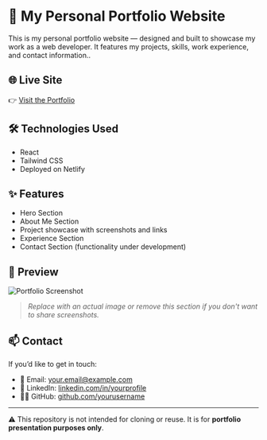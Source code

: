 # 💼 My Personal Portfolio Website

This is my personal portfolio website — designed and built to showcase my work as a web developer. It features my projects, skills, work experience, and contact information..

## 🌐 Live Site

👉 [Visit the Portfolio](https://paul-manuzon-portfolio.netlify.app/)

## 🛠️ Technologies Used

- React
- Tailwind CSS
- Deployed on Netlify

## ✨ Features

- Hero Section
- About Me Section
- Project showcase with screenshots and links
- Experience Section
- Contact Section (functionality under development)

## 📸 Preview

![Portfolio Screenshot](/images/projects/personal-portfolio/hero.png)

> _Replace with an actual image or remove this section if you don't want to share screenshots._

## 📫 Contact

If you’d like to get in touch:

- 📧 Email: [your.email@example.com](paulangelo.manuzon@gmail.com)
- 🔗 LinkedIn: [linkedin.com/in/yourprofile](https://www.linkedin.com/in/paul-angelo-manuzon/)
- 🧑‍💻 GitHub: [github.com/yourusername](https://github.com/paopaomanuzon24)

---

⚠️ This repository is not intended for cloning or reuse. It is for **portfolio presentation purposes only**.
